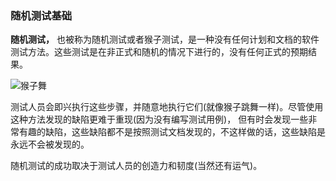 ### 随机测试基础

**随机测试，** 也被称为随机测试或者猴子测试，是一种没有任何计划和文档的软件测试方法。这些测试是在非正式和随机的情况下进行的，没有任何正式的预期结果。

![猴子舞](http://softwaretestingfundamentals.com/wp-content/uploads/2013/07/ad_hoc_testing.jpg)

测试人员会即兴执行这些步骤，并随意地执行它们(就像猴子跳舞一样)。尽管使用这种方法发现的缺陷更难于重现(因为没有编写测试用例)，
但有时会发现一些非常有趣的缺陷，这些缺陷都不是按照测试文档发现的，不这样做的话，这些缺陷是永远不会被发现的。

随机测试的成功取决于测试人员的创造力和韧度(当然还有运气)。
